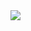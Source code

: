 <img src="https://steamuserimages-a.akamaihd.net/ugc/645502556563951011/CC5D729ADCFA1162F8147DE020ED1121CC92A023/?imw=5000&imh=5000&ima=fit&impolicy=Letterbox&imcolor=%23000000&letterbox=false" style="max-width:100%,height:auto">


